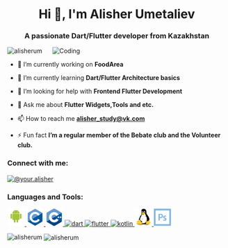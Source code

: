 

<h1 align="center">Hi 👋, I'm Alisher Umetaliev</h1>
<h3 align="center">A passionate Dart/Flutter developer from Kazakhstan</h3>
<img align="right" alt="Coding" width="400" src="https://i.pinimg.com/originals/e4/26/70/e426702edf874b181aced1e2fa5c6cde.gif">
<p align="left"> <img src="https://komarev.com/ghpvc/?username=alisherum&label=Profile%20views&color=0e75b6&style=flat" alt="alisherum" /> </p>

- 🔭 I’m currently working on **FoodArea**

- 🌱 I’m currently learning **Dart/Flutter Architecture basics**

- 🤝 I’m looking for help with **Frontend Flutter Development**

- 💬 Ask me about **Flutter Widgets,Tools and etc.**

- 📫 How to reach me **alisher_study@vk.com**

- ⚡ Fun fact **I’m a regular member of the Вebate club and the Volunteer club.**

<h3 align="left">Connect with me:</h3>
<p align="left">
<a href="https://instagram.com/@your.alisher" target="blank"><img align="center" src="https://raw.githubusercontent.com/rahuldkjain/github-profile-readme-generator/master/src/images/icons/Social/instagram.svg" alt="@your.alisher" height="30" width="40" /></a>
</p>

<h3 align="left">Languages and Tools:</h3>
<p align="left"> <a href="https://developer.android.com" target="_blank" rel="noreferrer"> <img src="https://raw.githubusercontent.com/devicons/devicon/master/icons/android/android-original-wordmark.svg" alt="android" width="40" height="40"/> </a> <a href="https://www.cprogramming.com/" target="_blank" rel="noreferrer"> <img src="https://raw.githubusercontent.com/devicons/devicon/master/icons/c/c-original.svg" alt="c" width="40" height="40"/> </a> <a href="https://www.w3schools.com/cpp/" target="_blank" rel="noreferrer"> <img src="https://raw.githubusercontent.com/devicons/devicon/master/icons/cplusplus/cplusplus-original.svg" alt="cplusplus" width="40" height="40"/> </a> <a href="https://dart.dev" target="_blank" rel="noreferrer"> <img src="https://www.vectorlogo.zone/logos/dartlang/dartlang-icon.svg" alt="dart" width="40" height="40"/> </a> <a href="https://flutter.dev" target="_blank" rel="noreferrer"> <img src="https://www.vectorlogo.zone/logos/flutterio/flutterio-icon.svg" alt="flutter" width="40" height="40"/> </a> <a href="https://kotlinlang.org" target="_blank" rel="noreferrer"> <img src="https://www.vectorlogo.zone/logos/kotlinlang/kotlinlang-icon.svg" alt="kotlin" width="40" height="40"/> </a> <a href="https://www.linux.org/" target="_blank" rel="noreferrer"> <img src="https://raw.githubusercontent.com/devicons/devicon/master/icons/linux/linux-original.svg" alt="linux" width="40" height="40"/> </a> <a href="https://www.photoshop.com/en" target="_blank" rel="noreferrer"> <img src="https://raw.githubusercontent.com/devicons/devicon/master/icons/photoshop/photoshop-line.svg" alt="photoshop" width="40" height="40"/> </a> </p>

<p><img align="left" src="https://github-readme-stats.vercel.app/api/top-langs?username=alisherum&show_icons=true&locale=en&layout=compact" alt="alisherum" /></p>

<p>&nbsp;<img align="center" src="https://github-readme-stats.vercel.app/api?username=alisherum&show_icons=true&locale=en" alt="alisherum" /></p>


